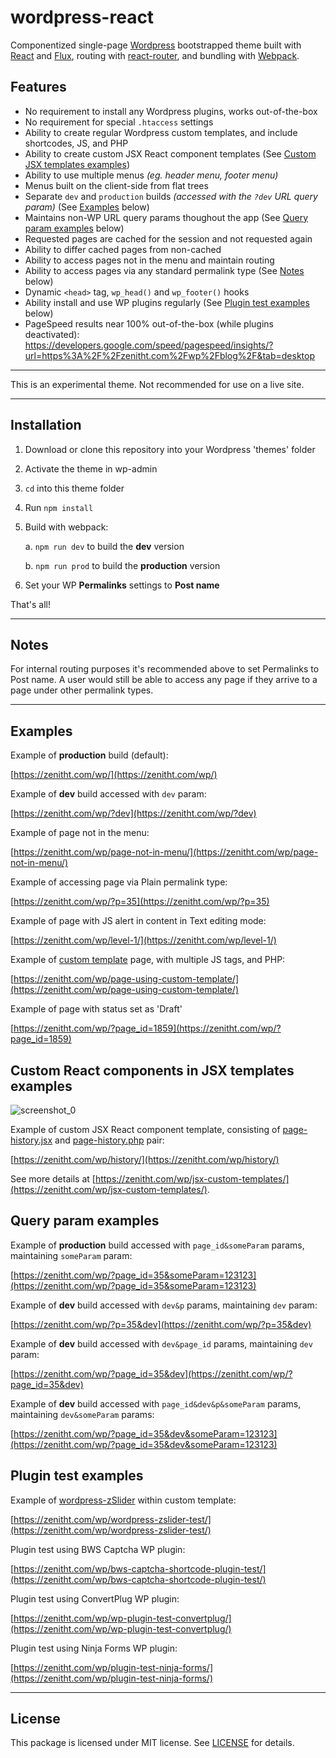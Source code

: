 # wordpress-react
Componentized single-page [Wordpress](https://wordpress.com/) bootstrapped theme built with [React](https://facebook.github.io/react/) and [Flux](https://facebook.github.io/flux/), routing with [react-router](https://github.com/ReactTraining/react-router/tree/master/packages/react-router), and bundling with [Webpack](https://github.com/webpack/webpack).

## Features
- No requirement to install any Wordpress plugins, works out-of-the-box
- No requirement for special `.htaccess` settings
- Ability to create regular Wordpress custom templates, and include shortcodes, JS, and PHP
- Ability to create custom JSX React component templates (See [Custom JSX templates examples](#custom-react-components-in-jsx-templates-examples))
- Ability to use multiple menus <i>(eg. header menu, footer menu)</i>
- Menus built on the client-side from flat trees
- Separate `dev` and `production` builds <i>(accessed with the `?dev` URL query param)</i> (See [Examples](#examples) below)
- Maintains non-WP URL query params thoughout the app (See [Query param examples](#query-param-examples) below)
- Requested pages are cached for the session and not requested again
- Ability to differ cached pages from non-cached
- Ability to access pages not in the menu and maintain routing
- Ability to access pages via any standard permalink type (See [Notes](#notes) below)
- Dynamic `<head>` tag, `wp_head()` and `wp_footer()` hooks
- Ability install and use WP plugins regularly (See [Plugin test examples](#plugin-test-examples) below)
- PageSpeed results near 100% out-of-the-box (while plugins deactivated): https://developers.google.com/speed/pagespeed/insights/?url=https%3A%2F%2Fzenitht.com%2Fwp%2Fblog%2F&tab=desktop

----

This is an experimental theme. Not recommended for use on a live site.

----

## Installation

1. Download or clone this repository into your Wordpress 'themes' folder
2. Activate the theme in wp-admin
3. `cd` into this theme folder
4. Run `npm install`
5. Build with webpack:

    a. `npm run dev` to build the <b>dev</b> version

    b. `npm run prod` to build the <b>production</b> version

6. Set your WP <b>Permalinks</b> settings to <b>Post name</b>

That's all!

----

## Notes

For internal routing purposes it's recommended above to set Permalinks to Post name. A user would still be able to access any page if they arrive to a page under other permalink types.

----

## Examples

Example of <b>production</b> build (default):

[https://zenitht.com/wp/](https://zenitht.com/wp/)

Example of <b>dev</b> build accessed with `dev` param:

[https://zenitht.com/wp/?dev](https://zenitht.com/wp/?dev)

Example of page not in the menu:

[https://zenitht.com/wp/page-not-in-menu/](https://zenitht.com/wp/page-not-in-menu/)

Example of accessing page via Plain permalink type:

[https://zenitht.com/wp/?p=35](https://zenitht.com/wp/?p=35)

Example of page with JS alert in content in Text editing mode:

[https://zenitht.com/wp/level-1/](https://zenitht.com/wp/level-1/)

Example of [custom template](page-CustomPage1.php) page, with multiple JS tags, and PHP:

[https://zenitht.com/wp/page-using-custom-template/](https://zenitht.com/wp/page-using-custom-template/)

Example of page with status set as 'Draft'

[https://zenitht.com/wp/?page_id=1859](https://zenitht.com/wp/?page_id=1859)



## Custom React components in JSX templates examples

![screenshot_0](https://zenitht.com/screenshots/wp-react/screenshot_0.png)

Example of custom JSX React component template, consisting of [page-history.jsx](page-history.jsx) and [page-history.php](page-history.php) pair:

[https://zenitht.com/wp/history/](https://zenitht.com/wp/history/)

See more details at [https://zenitht.com/wp/jsx-custom-templates/](https://zenitht.com/wp/jsx-custom-templates/).



## Query param examples

Example of <b>production</b> build accessed with `page_id&someParam` params, maintaining `someParam` param:

[https://zenitht.com/wp/?page_id=35&someParam=123123](https://zenitht.com/wp/?page_id=35&someParam=123123)

Example of <b>dev</b> build accessed with `dev&p` params, maintaining `dev` param:

[https://zenitht.com/wp/?p=35&dev](https://zenitht.com/wp/?p=35&dev)

Example of <b>dev</b> build accessed with `dev&page_id` params, maintaining `dev` param:

[https://zenitht.com/wp/?page_id=35&dev](https://zenitht.com/wp/?page_id=35&dev)

Example of <b>dev</b> build accessed with `page_id&dev&p&someParam` params, maintaining `dev&someParam` params:

[https://zenitht.com/wp/?page_id=35&dev&someParam=123123](https://zenitht.com/wp/?page_id=35&dev&someParam=123123)



## Plugin test examples

Example of [wordpress-zSlider](https://github.com/zenithtech/wordpress-zSlider) within custom template:

[https://zenitht.com/wp/wordpress-zslider-test/](https://zenitht.com/wp/wordpress-zslider-test/)

Plugin test using BWS Captcha WP plugin:

[https://zenitht.com/wp/bws-captcha-shortcode-plugin-test/](https://zenitht.com/wp/bws-captcha-shortcode-plugin-test/)

Plugin test using ConvertPlug WP plugin:

[https://zenitht.com/wp/wp-plugin-test-convertplug/](https://zenitht.com/wp/wp-plugin-test-convertplug/)

Plugin test using Ninja Forms WP plugin:

[https://zenitht.com/wp/plugin-test-ninja-forms/](https://zenitht.com/wp/plugin-test-ninja-forms/)


----

## License ##

This package is licensed under MIT license. See [LICENSE](LICENSE) for details.
